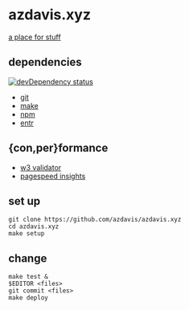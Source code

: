 # azdavis.xyz

[a place for stuff][]

[a place for stuff]: http://azdavis.xyz

## dependencies

[![devDependency status][]][devDependency info]

[devDependency status]: https://david-dm.org/azdavis/azdavis.xyz/dev-status.svg
[devDependency info]: https://david-dm.org/azdavis/azdavis.xyz?type=dev

- [git][]
- [make][]
- [npm][]
- [entr][]

[git]: https://git-scm.com
[make]: https://www.gnu.org/software/make
[npm]: https://www.npmjs.com
[entr]: http://entrproject.org

## {con,per}formance

- [w3 validator][]
- [pagespeed insights][]

[w3 validator]: https://validator.w3.org/nu/?doc=http://azdavis.xyz
[pagespeed insights]: https://developers.google.com/speed/pagespeed/insights/?url=http://azdavis.xyz

## set up

    git clone https://github.com/azdavis/azdavis.xyz
    cd azdavis.xyz
    make setup

## change

    make test &
    $EDITOR <files>
    git commit <files>
    make deploy
